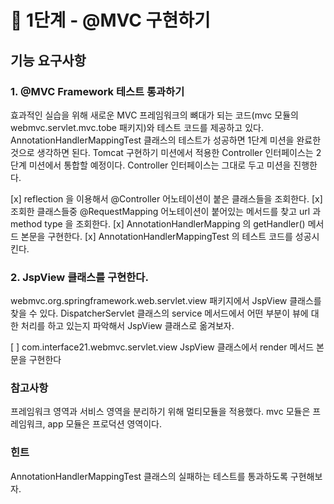 # 🚀 1단계 - @MVC 구현하기

## 기능 요구사항

### 1. @MVC Framework 테스트 통과하기
효과적인 실습을 위해 새로운 MVC 프레임워크의 뼈대가 되는 코드(mvc 모듈의 webmvc.servlet.mvc.tobe 패키지)와 테스트 코드를 제공하고 있다. AnnotationHandlerMappingTest 클래스의 테스트가 성공하면 1단계 미션을 완료한 것으로 생각하면 된다.
Tomcat 구현하기 미션에서 적용한 Controller 인터페이스는 2단계 미션에서 통합할 예정이다. Controller 인터페이스는 그대로 두고 미션을 진행한다.

[x] reflection 을 이용해서 @Controller 어노테이션이 붙은 클래스들을 조회한다.
[x] 조회한 클래스들중 @RequestMapping 어노테이션이 붙어있는 메서드를 찾고 url 과 method type 을 조회한다.
[x] AnnotationHandlerMapping 의 getHandler() 메서드 본문을 구현한다.
[x] AnnotationHandlerMappingTest 의 테스트 코드를 성공시킨다.

### 2. JspView 클래스를 구현한다.
webmvc.org.springframework.web.servlet.view 패키지에서 JspView 클래스를 찾을 수 있다.
DispatcherServlet 클래스의 service 메서드에서 어떤 부분이 뷰에 대한 처리를 하고 있는지 파악해서 JspView 클래스로 옮겨보자.

[ ] com.interface21.webmvc.servlet.view JspView 클래스에서 render 메서드 본문을 구현한다

### 참고사항
프레임워크 영역과 서비스 영역을 분리하기 위해 멀티모듈을 적용했다.
mvc 모듈은 프레임워크, app 모듈은 프로덕션 영역이다.

### 힌트
AnnotationHandlerMappingTest 클래스의 실패하는 테스트를 통과하도록 구현해보자.